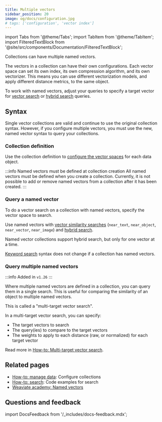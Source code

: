 ```yaml
---
title: Multiple vectors
sidebar_position: 20
image: og/docs/configuration.jpg
# tags: ['configuration', 'vector index']
---
```


import Tabs from '@theme/Tabs';
import TabItem from '@theme/TabItem';
import FilteredTextBlock from '@site/src/components/Documentation/FilteredTextBlock';

[comment]: # ( This section is duplicated, with a link to this page, in: multi-vector-support dot mdx )

Collections can have multiple named vectors.

The vectors in a collection can have their own configurations. Each vector space can set its own index, its own compression algorithm, and its own vectorizer. This means you can use different vectorization models, and apply different distance metrics, to the same object.

To work with named vectors, adjust your queries to specify a target vector for [vector search](/weaviate/search/similarity#named-vectors) or [hybrid search](/weaviate/search/hybrid#named-vectors) queries.

## Syntax

Single vector collections are valid and continue to use the original collection syntax. However, if you configure multiple vectors, you must use the new, named vector syntax to query your collections.

### Collection definition

Use the collection definition to [configure the vector spaces](/weaviate/manage-data/collections#define-multiple-named-vectors) for each data object.

:::info Named vectors must be defined at collection creation
All named vectors must be defined when you create a collection. Currently, it is not possible to add or remove named vectors from a collection after it has been created.
:::

### Query a named vector

To do a vector search on a collection with named vectors, specify the vector space to search.

Use named vectors with [vector similarity searches](/weaviate/search/similarity#named-vectors) (`near_text`, `near_object`, `near_vector`, `near_image`) and [hybrid search](/weaviate/search/hybrid#named-vectors).

Named vector collections support hybrid search, but only for one vector at a time.

[Keyword search](/weaviate/search/bm25) syntax does not change if a collection has named vectors.

### Query multiple named vectors

:::info Added in `v1.26`
:::

Where multiple named vectors are defined in a collection, you can query them in a single search. This is useful for comparing the similarity of an object to multiple named vectors.

This is called a "multi-target vector search".

In a multi-target vector search, you can specify:

- The target vectors to search
- The query(ies) to compare to the target vectors
- The weights to apply to each distance (raw, or normalized) for each target vector

Read more in [How-to: Multi-target vector search](../../search/multi-vector.md).

## Related pages

- [How-to: manage data](/weaviate/manage-data/collections#define-multiple-named-vectors): Configure collections
- [How-to: search](/weaviate/search/index.md): Code examples for search
- [Weaviate academy: Named vectors](../../../academy/py/named_vectors/index.md)

## Questions and feedback

import DocsFeedback from '/_includes/docs-feedback.mdx';

<DocsFeedback/>
